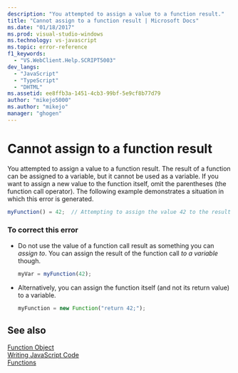 ```yaml
---
description: "You attempted to assign a value to a function result."
title: "Cannot assign to a function result | Microsoft Docs"
ms.date: "01/18/2017"
ms.prod: visual-studio-windows
ms.technology: vs-javascript
ms.topic: error-reference
f1_keywords: 
  - "VS.WebClient.Help.SCRIPT5003"
dev_langs: 
  - "JavaScript"
  - "TypeScript"
  - "DHTML"
ms.assetid: ee8ffb3a-1451-4cb3-99bf-5e9cf8b77d79
author: "mikejo5000"
ms.author: "mikejo"
manager: "ghogen"
---
```

# Cannot assign to a function result
You attempted to assign a value to a function result. The result of a function can be assigned to a variable, but it cannot be used as a variable. If you want to assign a new value to the function itself, omit the parentheses (the function call operator). The following example demonstrates a situation in which this error is generated.  
  
```js
myFunction() = 42;  // Attempting to assign the value 42 to the result of the function call.  
```  
  
### To correct this error  
  
- Do not use the value of a function call result as something you can *assign to*. You can assign the result of the function call *to a variable* though.  
  
    ```JavaScript  
    myVar = myFunction(42);  
    ```  
  
- Alternatively, you can assign the function itself (and not its return value) to a variable.  
  
    ```JavaScript  
    myFunction = new Function("return 42;");  
    ```  
  
## See also  
 [Function Object](https://developer.mozilla.org/docs/Web/JavaScript/Reference/Global_Objects/Function)   
 [Writing JavaScript Code](https://developer.mozilla.org/docs/Learn/Getting_started_with_the_web/JavaScript_basics)   
 [Functions](https://developer.mozilla.org/docs/Learn/JavaScript/Building_blocks/Functions)

